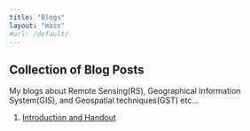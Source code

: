 ```yaml
---
title: "Blogs"
layout: "main"
#url: /default/
---
```


## Collection of Blog Posts
My blogs about Remote Sensing(RS), Geographical Information System(GIS), and Geospatial techniques(GST) etc...

1. [Introduction and Handout]("../../post/2021-09-21-getting-started-with-r/index.html")




